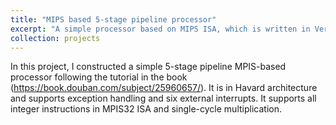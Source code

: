 ```yaml
---
title: "MIPS based 5-stage pipeline processor"
excerpt: "A simple processor based on MIPS ISA, which is written in Verilog and has a 5-stage pipeline"
collection: projects
---
```

In this project,  I constructed a simple 5-stage pipeline MPIS-based processor following the tutorial in the book (https://book.douban.com/subject/25960657/).  It is in Havard architecture and supports exception handling and six external interrupts. It supports all integer instructions in MPIS32 ISA and single-cycle multiplication. 
